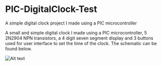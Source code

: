 # PIC-DigitalClock-Test
A simple digital clock project I made using a PIC microcontroller

A small and simple digital clock I made using a PIC microcontroller, 5 2N2904 NPN transistors, a 4 digit seven segment display and 3 buttons used for user interface to set the time of the clock. The schematic can be found below.

![Alt text](http://i.imgur.com/bFOzKS6.jpg)
